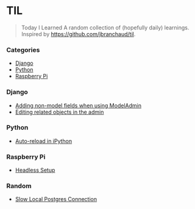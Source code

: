 # TIL
> Today I Learned
A random collection of (hopefully daily) learnings. Inspired by https://github.com/jbranchaud/til.

### Categories
* [Django](#django)
* [Python](#python)
* [Raspberry Pi](#raspberry-pi)



### Django
- [Adding non-model fields when using ModelAdmin](django/adding-non-model-fields-using-modeladmin.md)
- [Editing related objects in the admin](django/editing-related-objects-in-admin.md)


### Python
- [Auto-reload in iPython](python/auto-reload-ipython.md)

### Raspberry Pi
- [Headless Setup](raspberry_pi/headless_setup.md)


### Random
- [Slow Local Postgres Connection](random/slow_local_postgres_connection.md)
